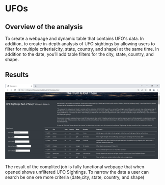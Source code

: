 # UFOs

## Overview of the analysis
To create a webpage and dynamic table that contains UFO's data. In addition, to create in-depth analysis of UFO sightings by allowing users to filter for multiple criteria(city, state, country, and shape) at the same time. In addition to the date, you’ll add table filters for the city, state, country, and shape.

## Results
![](images/webpage.PNG)

The result of the complited job is fully functional webpage that when opened shows unfiltered UFO Sightings. To narrow the data a user can search be one ore more criteria (date,city, state, country, and shape)
